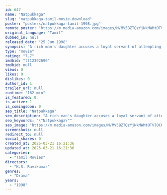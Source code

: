 ```yaml
---
id: 647
name: "Natpukkaga"
slug: "natpukkaga-tamil-movie-download"
poster: "posters/natpukkaga-tamil-1998.jpg"
remote_poster: "https://m.media-amazon.com/images/M/MV5BZTQzYjNkMWMtOTVlOC00OWU3LTg5MDItYjRjY2JmOTc2M2JlXkEyXkFqcGdeQXVyOTk3NTc2MzE@._V1_SX300.jpg"
original_language: "Tamil"
dubbed_in: null
released_date: "25 Jun 1998"
synopsis: "A rich man's daughter accuses a loyal servant of attempting to rape her and sends him out of the house. However, she later reveals that she had falsely accused him as she had hated his father"
type: "movie"
rating: "7.7"
imdbid: "tt12392696"
tmdbid: null
views: 0
likes: 0
dislikes: 0
author_id: 1
trailer_url: null
runtime: "162 min"
is_featured: 0
is_active: 1
is_comingsoon: 0
seo_title: "Natpukkaga"
seo_description: "A rich man's daughter accuses a loyal servant of attempting to rape her and sends him out of the house. However, she later reveals that she had falsely accused him as she had hated his father"
seo_keywords: "\"Natpukkaga\""
seo_image: "https://m.media-amazon.com/images/M/MV5BZTQzYjNkMWMtOTVlOC00OWU3LTg5MDItYjRjY2JmOTc2M2JlXkEyXkFqcGdeQXVyOTk3NTc2MzE@._V1_SX300.jpg"
screenshots: null
redirect_to: null
social_shares: 0
created_at: 2025-03-21 16:21:36
updated_at: 2025-03-21 16:21:36
categories:
  - "Tamil Movies"
directors:
  - "K.S. Ravikumar"
genres:
  - "Drama"
years:
  - "1998"
---
```

